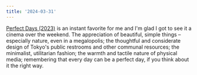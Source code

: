 ```yaml
---
title: '2024-03-31'
---
```

[Perfect Days (2023)](https://letterboxd.com/film/perfect-days-2023/) is an instant favorite for me and I'm glad I got to see it a cinema over the weekend. The appreciation of beautiful, simple things –especially nature, even in a megalopolis; the thoughtful and considerate design of Tokyo's public restrooms and other communal resources; the minimalist, utilitarian fashion; the warmth and tactile nature of physical media; remembering that every day can be a perfect day, if you think about it the right way.